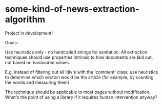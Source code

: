 # some-kind-of-news-extraction-algorithm
Project in development!

Goals:

Use heuristics only - no hardcoded strings for sanitation.
All extraction techniques should use properties intrinsic to how documents
are laid out, not based on hardcoded values.

E.g. instead of filtering out all 'div's with the 'comment' class, use
heuristics to determine which section would be the article (for example,
by counting the words and measuring them)

The technique should be applicable to most pages without modification.
What's the point of using a library if it requires human intervention anyway?
